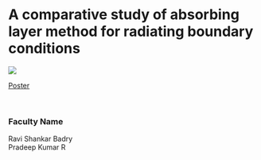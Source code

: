 # A comparative study of absorbing layer method for radiating boundary conditions

![](https://i.imgur.com/7tdZnwu.png)

[Poster](12.%20A%20comparative%20study%20of%20absorbing%20layer%20method%20for%20radiating%20boundary%20conditions.pdf)

<br>


### Faculty Name

Ravi Shankar Badry<br>
Pradeep Kumar R

